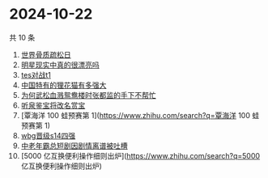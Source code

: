 # 2024-10-22

共 10 条

<!-- BEGIN ZHIHUSEARCH -->
<!-- 最后更新时间 Tue Oct 22 2024 02:29:18 GMT+0800 (China Standard Time) -->
1. [世界骨质疏松日](https://www.zhihu.com/search?q=世界骨质疏松日)
1. [明星现实中真的很漂亮吗](https://www.zhihu.com/search?q=明星现实中真的很漂亮吗)
1. [tes对战t1](https://www.zhihu.com/search?q=tes对战t1)
1. [中国特有的狸花猫有多强大](https://www.zhihu.com/search?q=中国特有的狸花猫有多强大)
1. [为何武松血溅鸳鸯楼时张都监的手下不帮忙](https://www.zhihu.com/search?q=为何武松血溅鸳鸯楼时张都监的手下不帮忙)
1. [听泉鉴宝将改名赏宝](https://www.zhihu.com/search?q=听泉鉴宝将改名赏宝)
1. [覃海洋 100 蛙预赛第 1](https://www.zhihu.com/search?q=覃海洋 100 蛙预赛第 1)
1. [wbg晋级s14四强](https://www.zhihu.com/search?q=wbg晋级s14四强)
1. [中老年霸总短剧因剧情离谱被吐槽](https://www.zhihu.com/search?q=中老年霸总短剧因剧情离谱被吐槽)
1. [5000 亿互换便利操作细则出炉](https://www.zhihu.com/search?q=5000 亿互换便利操作细则出炉)
<!-- END ZHIHUSEARCH -->
